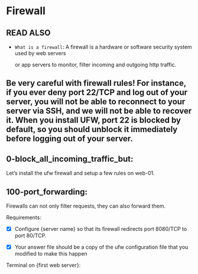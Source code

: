 # Firewall
## READ ALSO

* ``What is a firewall``: A firewall is a hardware or software security system used by web servers

  or app servers to monitor, filter incoming and outgoing http traffic.

## Be very careful with firewall rules! For instance, if you ever deny port 22/TCP and log out of your server, you will not be able to reconnect to your server via SSH, and we will not be able to recover it. When you install UFW, port 22 is blocked by default, so you should unblock it immediately before logging out of your server.


## 0-block_all_incoming_traffic_but:

Let’s install the ufw firewall and setup a few rules on web-01.

## 100-port_forwarding:

Firewalls can not only filter requests, they can also forward them.

Requirements:

- [X] Configure {server name} so that its firewall redirects port 8080/TCP to port 80/TCP.

- [X] Your answer file should be a copy of the ufw configuration file that you modified to make this happen

Terminal on {first web server}:

